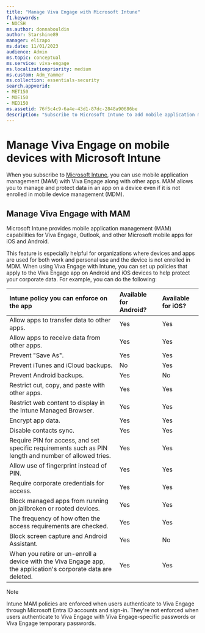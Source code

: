 ```yaml
---
title: "Manage Viva Engage with Microsoft Intune"
f1.keywords:
- NOCSH
ms.author: donnabouldin
author: Starshine89
manager: elizapo
ms.date: 11/01/2023
audience: Admin
ms.topic: conceptual
ms.service: viva-engage
ms.localizationpriority: medium
ms.custom: Adm_Yammer
ms.collection: essentials-security
search.appverid:
- MET150
- MOE150
- MED150
ms.assetid: 76f5c4c9-6a4e-43d1-87dc-2848a90686be
description: "Subscribe to Microsoft Intune to add mobile application management to Viva Engage"
---
```


# Manage Viva Engage on mobile devices with Microsoft Intune

When you subscribe to [Microsoft Intune](https://www.microsoft.com/en-us/security/business/endpoint-management/microsoft-intune?rtc=1), you can use mobile application management (MAM) with Viva Engage along with other apps. MAM allows you to manage and protect data in an app on a device even if it is not enrolled in mobile device management (MDM).
  
## Manage Viva Engage with MAM

Microsoft Intune provides mobile application management (MAM) capabilities for Viva Engage, Outlook, and other Microsoft mobile apps for iOS and Android.
  
This feature is especially helpful for organizations where devices and apps are used for both work and personal use and the device is not enrolled in MDM. When using Viva Engage with Intune, you can set up policies that apply to the Viva Engage app on Android and iOS devices to help protect your corporate data. For example, you can do the following:
  
| Intune policy you can enforce on the app | Available for Android? | Available for iOS? |
|:-----|:-----|:-----|
|Allow apps to transfer data to other apps.  |Yes  |Yes  |
|Allow apps to receive data from other apps.  |Yes  |Yes  |
|Prevent "Save As".  |Yes  |Yes  |
|Prevent iTunes and iCloud backups.  |No  |Yes  |
|Prevent Android backups.  |Yes  |No  |
|Restrict cut, copy, and paste with other apps.  |Yes  |Yes  |
|Restrict web content to display in the Intune Managed Browser.  |Yes  |Yes  |
|Encrypt app data.  |Yes  |Yes  |
|Disable contacts sync.  |Yes  |Yes  |
|Require PIN for access, and set specific requirements such as PIN length and number of allowed tries.  |Yes  |Yes  |
|Allow use of fingerprint instead of PIN.  |Yes  |Yes  |
|Require corporate credentials for access.  |Yes  |Yes  |
|Block managed apps from running on jailbroken or rooted devices.  |Yes  |Yes  |
|The frequency of how often the access requirements are checked.  |Yes  |Yes  |
|Block screen capture and Android Assistant.  |Yes  |No  |
|When you retire or un-enroll a device with the Viva Engage app, the application's corporate data are deleted.  |Yes  |Yes  |
   
> [!NOTE]
> Intune MAM policies are enforced when users authenticate to Viva Engage through Microsoft Entra ID accounts and sign-in. They're not enforced when users authenticate to Viva Engage with Viva Engage-specific passwords or Viva Engage temporary passwords. 
    
